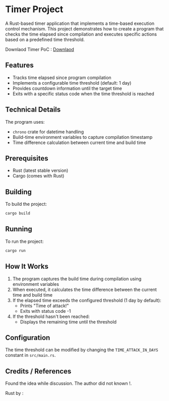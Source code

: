 # Timer Project

A Rust-based timer application that implements a time-based execution control mechanism. This project demonstrates how to create a program that checks the time elapsed since compilation and executes specific actions based on a predefined time threshold.

Downlaod Timer PoC : [Downlaod](https://download.5mukx.site/#/home?url=https://github.com/Whitecat18/Rust-for-Malware-Development/tree/main/timer)

## Features

- Tracks time elapsed since program compilation
- Implements a configurable time threshold (default: 1 day)
- Provides countdown information until the target time
- Exits with a specific status code when the time threshold is reached

## Technical Details

The program uses:
- `chrono` crate for datetime handling
- Build-time environment variables to capture compilation timestamp
- Time difference calculation between current time and build time

## Prerequisites

- Rust (latest stable version)
- Cargo (comes with Rust)

## Building

To build the project:

```bash
cargo build
```

## Running

To run the project:

```bash
cargo run
```

## How It Works

1. The program captures the build time during compilation using environment variables
2. When executed, it calculates the time difference between the current time and build time
3. If the elapsed time exceeds the configured threshold (1 day by default):
   - Prints "Time of attack!"
   - Exits with status code -1
4. If the threshold hasn't been reached:
   - Displays the remaining time until the threshold

## Configuration

The time threshold can be modified by changing the `TIME_ATTACK_IN_DAYS` constant in `src/main.rs`.

## Credits / References

Found the idea while discussion. The author did not known !.

Rust by :
